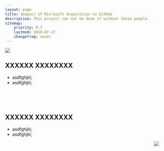 ```yaml
---
layout: page
title: Imapact of Microsoft Acquisition to GitHub
description: This project can not be done if without these people.
sitemap:
    priority: 0.7
    lastmod: 2018-07-17
    changefreq: never
---
```


<link rel="stylesheet" href="{{ "/assets/css/grid.css" | absolute_url }}">

<div class="grid-container">
  <div class="row">
    <div class="col-4">
      <img src="{{ "/images/avatar.jpg" | absolute_url }}" id="avatar">
    </div>
    <div class="col-8">
      <h2>XXXXXX XXXXXXXX</h2>
      <ul>  
        <li>asdfghjkl;</li>
        <li>asdfghjkl;</li>
      </ul>
    </div>
  </div>
  <div class="row" style="height: 50px;"></div>
  <div class="row">
    <div class="col-8">
      <h2>XXXXXX XXXXXXXX</h2>
      <ul>  
        <li>asdfghjkl;</li>
        <li>asdfghjkl;</li>
      </ul>
    </div>
    <div class="col-4">
      <img src="{{ "/images/avatar.jpg" | absolute_url }}" id="avatar" align="right">
    </div>
  </div> 
</div>
